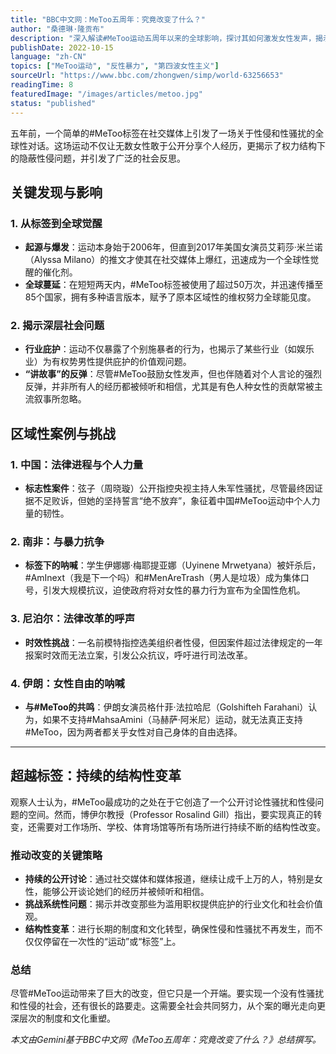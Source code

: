 ```yaml
---
title: "BBC中文网：MeToo五周年：究竟改变了什么？" 
author: "桑德琳·隆贡布" 
description: "深入解读#MeToo运动五周年以来的全球影响，探讨其如何激发女性发声，揭示社会深层问题，并推动持续的结构性变革。" 
publishDate: 2022-10-15 
language: "zh-CN" 
topics: ["MeToo运动", "反性暴力", "第四波女性主义"] 
sourceUrl: "https://www.bbc.com/zhongwen/simp/world-63256653" 
readingTime: 8 
featuredImage: "/images/articles/metoo.jpg" 
status: "published"
---
```


五年前，一个简单的#MeToo标签在社交媒体上引发了一场关于性侵和性骚扰的全球性对话。这场运动不仅让无数女性敢于公开分享个人经历，更揭示了权力结构下的隐蔽性侵问题，并引发了广泛的社会反思。

## 关键发现与影响

### 1\. 从标签到全球觉醒

  - **起源与爆发**：运动本身始于2006年，但直到2017年美国女演员艾莉莎·米兰诺（Alyssa Milano）的推文才使其在社交媒体上爆红，迅速成为一个全球性觉醒的催化剂。
  - **全球蔓延**：在短短两天内，#MeToo标签被使用了超过50万次，并迅速传播至85个国家，拥有多种语言版本，赋予了原本区域性的维权努力全球能见度。

### 2\. 揭示深层社会问题

  - **行业庇护**：运动不仅暴露了个别施暴者的行为，也揭示了某些行业（如娱乐业）为有权势男性提供庇护的价值观问题。
  - **“讲故事”的反弹**：尽管#MeToo鼓励女性发声，但也伴随着对个人言论的强烈反弹，并非所有人的经历都被倾听和相信，尤其是有色人种女性的贡献常被主流叙事所忽略。



## 区域性案例与挑战

### 1\. 中国：法律进程与个人力量

  - **标志性案件**：弦子（周晓璇）公开指控央视主持人朱军性骚扰，尽管最终因证据不足败诉，但她的坚持誓言“绝不放弃”，象征着中国#MeToo运动中个人力量的韧性。

### 2\. 南非：与暴力抗争

  - **标签下的呐喊**：学生伊娜娜·梅耶提亚娜（Uyinene Mrwetyana）被奸杀后，\#AmInext（我是下一个吗）和#MenAreTrash（男人是垃圾）成为集体口号，引发大规模抗议，迫使政府将对女性的暴力行为宣布为全国性危机。

### 3\. 尼泊尔：法律改革的呼声

  - **时效性挑战**：一名前模特指控选美组织者性侵，但因案件超过法律规定的一年报案时效而无法立案，引发公众抗议，呼吁进行司法改革。

### 4\. 伊朗：女性自由的呐喊

  - **与#MeToo的共鸣**：伊朗女演员格什菲·法拉哈尼（Golshifteh Farahani）认为，如果不支持#MahsaAmini（马赫萨·阿米尼）运动，就无法真正支持#MeToo，因为两者都关乎女性对自己身体的自由选择。

-----

## 超越标签：持续的结构性变革

观察人士认为，#MeToo最成功的之处在于它创造了一个公开讨论性骚扰和性侵问题的空间。然而，博伊尔教授（Professor Rosalind Gill）指出，要实现真正的转变，还需要对工作场所、学校、体育场馆等所有场所进行持续不断的结构性改变。

### 推动改变的关键策略

  - **持续的公开讨论**：通过社交媒体和媒体报道，继续让成千上万的人，特别是女性，能够公开谈论她们的经历并被倾听和相信。
  - **挑战系统性问题**：揭示并改变那些为滥用职权提供庇护的行业文化和社会价值观。
  - **结构性变革**：进行长期的制度和文化转型，确保性侵和性骚扰不再发生，而不仅仅停留在一次性的“运动”或“标签”上。

### 总结

尽管#MeToo运动带来了巨大的改变，但它只是一个开端。要实现一个没有性骚扰和性侵的社会，还有很长的路要走。这需要全社会共同努力，从个案的曝光走向更深层次的制度和文化重塑。

*本文由Gemini基于BBC中文网《MeToo五周年：究竟改变了什么？》总结撰写。*